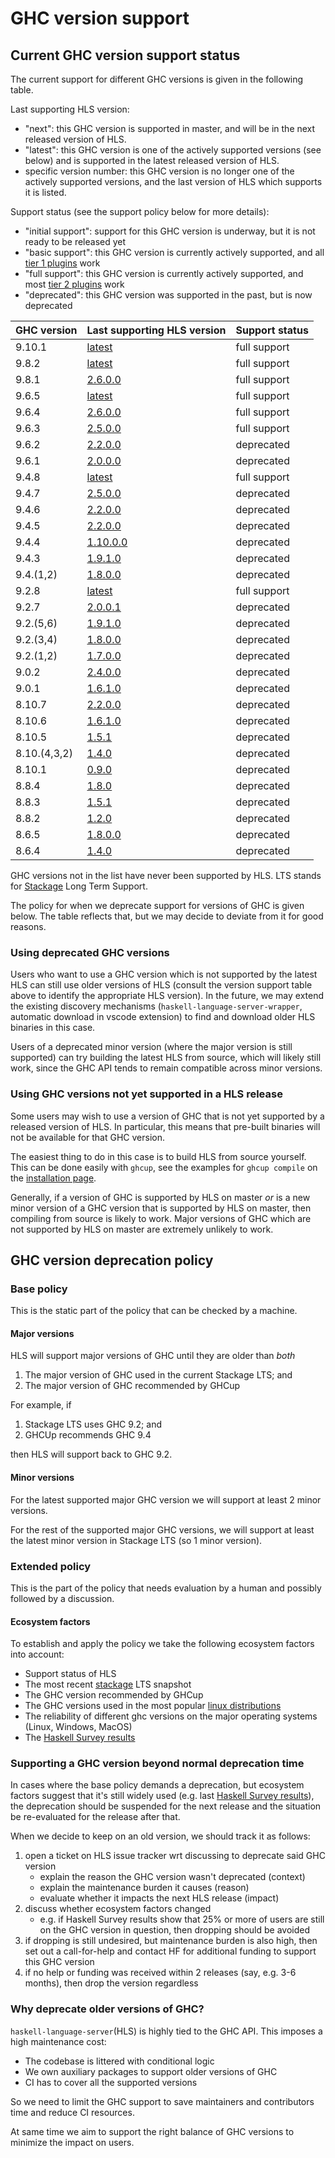# GHC version support

## Current GHC version support status

The current support for different GHC versions is given in the following table.

Last supporting HLS version:
- "next": this GHC version is supported in master, and will be in the next released version of HLS.
- "latest": this GHC version is one of the actively supported versions (see below) and is supported in the latest released version of HLS.
- specific version number: this GHC version is no longer one of the actively supported versions, and the last version of HLS which supports it is listed.

Support status (see the support policy below for more details):
- "initial support": support for this GHC version is underway, but it is not ready to be released yet
- "basic support": this GHC version is currently actively supported, and all [tier 1 plugins](./plugin-support.md) work
- "full support": this GHC version is currently actively supported, and most [tier 2 plugins](./plugin-support.md) work
- "deprecated": this GHC version was supported in the past, but is now deprecated

| GHC version  | Last supporting HLS version                                                          | Support status                                                              |
|--------------|--------------------------------------------------------------------------------------|-----------------------------------------------------------------------------|
| 9.10.1       | [latest](https://github.com/haskell/haskell-language-server/releases/latest)         | full support                                                                |
| 9.8.2        | [latest](https://github.com/haskell/haskell-language-server/releases/latest)         | full support                                                                |
| 9.8.1        | [2.6.0.0](https://github.com/haskell/haskell-language-server/releases/tag/2.6.0.0)   | full support                                                                |
| 9.6.5        | [latest](https://github.com/haskell/haskell-language-server/releases/latest)         | full support                                                                |
| 9.6.4        | [2.6.0.0](https://github.com/haskell/haskell-language-server/releases/tag/2.6.0.0)   | full support                                                                |
| 9.6.3        | [2.5.0.0](https://github.com/haskell/haskell-language-server/releases/tag/2.5.0.0)   | full support                                                                |
| 9.6.2        | [2.2.0.0](https://github.com/haskell/haskell-language-server/releases/tag/2.2.0.0)   | deprecated                                                                  |
| 9.6.1        | [2.0.0.0](https://github.com/haskell/haskell-language-server/releases/tag/2.0.0.0)   | deprecated                                                                  |
| 9.4.8        | [latest](https://github.com/haskell/haskell-language-server/releases/latest)         | full support                                                                |
| 9.4.7        | [2.5.0.0](https://github.com/haskell/haskell-language-server/releases/tag/2.5.0.0)   | deprecated                                                                  |
| 9.4.6        | [2.2.0.0](https://github.com/haskell/haskell-language-server/releases/tag/2.2.0.0)   | deprecated                                                                  |
| 9.4.5        | [2.2.0.0](https://github.com/haskell/haskell-language-server/releases/tag/2.2.0.0)   | deprecated                                                                  |
| 9.4.4        | [1.10.0.0](https://github.com/haskell/haskell-language-server/releases/tag/1.10.0.0) | deprecated                                                                  |
| 9.4.3        | [1.9.1.0](https://github.com/haskell/haskell-language-server/releases/tag/1.9.1.0)   | deprecated                                                                  |
| 9.4.(1,2)    | [1.8.0.0](https://github.com/haskell/haskell-language-server/releases/tag/1.8.0.0)   | deprecated                                                                  |
| 9.2.8        | [latest](https://github.com/haskell/haskell-language-server/releases/latest)         | full support                                                                |
| 9.2.7        | [2.0.0.1](https://github.com/haskell/haskell-language-server/releases/tag/2.0.0.1)   | deprecated                                                                  |
| 9.2.(5,6)    | [1.9.1.0](https://github.com/haskell/haskell-language-server/releases/tag/1.9.1.0)   | deprecated                                                                  |
| 9.2.(3,4)    | [1.8.0.0](https://github.com/haskell/haskell-language-server/releases/tag/1.8.0.0)   | deprecated                                                                  |
| 9.2.(1,2)    | [1.7.0.0](https://github.com/haskell/haskell-language-server/releases/tag/1.7.0.0)   | deprecated                                                                  |
| 9.0.2        | [2.4.0.0](https://github.com/haskell/haskell-language-server/releases/tag/2.4.0.0)   | deprecated                                                                  |
| 9.0.1        | [1.6.1.0](https://github.com/haskell/haskell-language-server/releases/tag/1.6.1.0)   | deprecated                                                                  |
| 8.10.7       | [2.2.0.0](https://github.com/haskell/haskell-language-server/releases/tag/2.2.0.0)   | deprecated                                                                  |
| 8.10.6       | [1.6.1.0](https://github.com/haskell/haskell-language-server/releases/tag/1.6.1.0)   | deprecated                                                                  |
| 8.10.5       | [1.5.1](https://github.com/haskell/haskell-language-server/releases/tag/1.5.1)       | deprecated                                                                  |
| 8.10.(4,3,2) | [1.4.0](https://github.com/haskell/haskell-language-server/releases/tag/1.4.0)       | deprecated                                                                  |
| 8.10.1       | [0.9.0](https://github.com/haskell/haskell-language-server/releases/tag/0.9.0)       | deprecated                                                                  |
| 8.8.4        | [1.8.0](https://github.com/haskell/haskell-language-server/releases/1.8.0)           | deprecated                                                                  |
| 8.8.3        | [1.5.1](https://github.com/haskell/haskell-language-server/releases/1.5.1)           | deprecated                                                                  |
| 8.8.2        | [1.2.0](https://github.com/haskell/haskell-language-server/releases/tag/1.2.0)       | deprecated                                                                  |
| 8.6.5        | [1.8.0.0](https://github.com/haskell/haskell-language-server/releases/tag/1.8.0.0)   | deprecated                                                                  |
| 8.6.4        | [1.4.0](https://github.com/haskell/haskell-language-server/releases/tag/1.4.0)       | deprecated                                                                  |

GHC versions not in the list have never been supported by HLS.
LTS stands for [Stackage](https://www.stackage.org/) Long Term Support.

The policy for when we deprecate support for versions of GHC is given below.
The table reflects that, but we may decide to deviate from it for good reasons.

### Using deprecated GHC versions

Users who want to use a GHC version which is not supported by the latest HLS can still use older versions of HLS (consult the version support table above to identify the appropriate HLS version).
In the future, we may extend the existing discovery mechanisms (`haskell-language-server-wrapper`, automatic download in vscode extension) to find and download older HLS binaries in this case.

Users of a deprecated minor version (where the major version is still supported) can try building the latest HLS from source, which will likely still work, since the GHC API tends to remain compatible across minor versions.

### Using GHC versions not yet supported in a HLS release

Some users may wish to use a version of GHC that is not yet supported by a released version of HLS.
In particular, this means that pre-built binaries will not be available for that GHC version.

The easiest thing to do in this case is to build HLS from source yourself.
This can be done easily with `ghcup`, see the examples for `ghcup compile` on the [installation page](../installation.md).

Generally, if a version of GHC is supported by HLS on master _or_ is a new minor version of a GHC version that is supported by HLS on master, then compiling from source is likely to work.
Major versions of GHC which are not supported by HLS on master are extremely unlikely to work.

## GHC version deprecation policy

### Base policy

This is the static part of the policy that can be checked by a machine.

#### Major versions

HLS will support major versions of GHC until they are older than _both_

1. The major version of GHC used in the current Stackage LTS; and
2. The major version of GHC recommended by GHCup

For example, if 

1. Stackage LTS uses GHC 9.2; and
2. GHCUp recommends GHC 9.4

then HLS will support back to GHC 9.2.

#### Minor versions

For the latest supported major GHC version we will support at least 2 minor versions.

For the rest of the supported major GHC versions, we will support at least the latest minor version in Stackage LTS (so 1 minor version).

### Extended policy

This is the part of the policy that needs evaluation by a human and possibly followed
by a discussion.

#### Ecosystem factors

To establish and apply the policy we take the following ecosystem factors into account:

- Support status of HLS
- The most recent [stackage](https://www.stackage.org/) LTS snapshot
- The GHC version recommended by GHCup
- The GHC versions used in the most popular [linux distributions](https://repology.org/project/ghc/versions)
- The reliability of different ghc versions on the major operating systems (Linux, Windows, MacOS)
- The [Haskell Survey results](https://taylor.fausak.me/2022/11/18/haskell-survey-results/#s2q4)

### Supporting a GHC version beyond normal deprecation time

In cases where the base policy demands a deprecation, but ecosystem factors
suggest that it's still widely used (e.g. last [Haskell Survey results](https://taylor.fausak.me/2022/11/18/haskell-survey-results/#s2q4)),
the deprecation should be suspended for the next release and the situation be re-evaluated for the release after that.

When we decide to keep on an old version, we should track it as follows:

1. open a ticket on HLS issue tracker wrt discussing to deprecate said GHC version
    - explain the reason the GHC version wasn't deprecated (context)
    - explain the maintenance burden it causes (reason)
    - evaluate whether it impacts the next HLS release (impact)
2. discuss whether ecosystem factors changed
    - e.g. if Haskell Survey results show that 25% or more of users are still on the GHC version in question, then dropping should be avoided
3. if dropping is still undesired, but maintenance burden is also high, then set out a call-for-help and contact HF for additional funding to support this GHC version
4. if no help or funding was received within 2 releases (say, e.g. 3-6 months), then drop the version regardless

### Why deprecate older versions of GHC?

`haskell-language-server`(HLS) is highly tied to the GHC API. This imposes a high maintenance cost:

- The codebase is littered with conditional logic
- We own auxiliary packages to support older versions of GHC
- CI has to cover all the supported versions

So we need to limit the GHC support to save maintainers and contributors time and reduce CI resources.

At same time we aim to support the right balance of GHC versions to minimize the impact on users.
